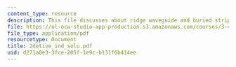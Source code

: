 ```yaml
---
content_type: resource
description: This file discusses about ridge waveguide and buried strip/channel waveguide.
file: https://ol-ocw-studio-app-production.s3.amazonaws.com/courses/3-46-photonic-materials-and-devices-spring-2006/d271a0e33fce205f1e9cb131f6b414ee_2detive_ind_solu.pdf
file_type: application/pdf
resourcetype: Document
title: 2detive_ind_solu.pdf
uid: d271a0e3-3fce-205f-1e9c-b131f6b414ee
---
```

